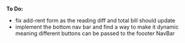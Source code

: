 **To Do:**

- fix add-rent form as the reading diff and total bill should update
- implement the bottom nav bar and find a way to make it dynamic meaning different buttons can be passed to the foooter NavBar
